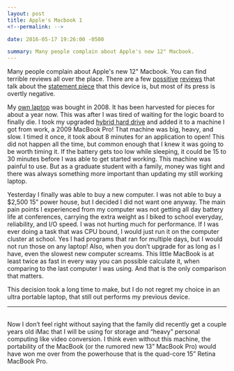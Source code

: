 ```yaml
---
layout: post
title: Apple's Macbook 1
<!--permalink: -->

date: 2016-05-17 19:26:00 -0500

summary: Many people complain about Apple's new 12" Macbook.
---
```


Many people complain about Apple's new 12" Macbook. You can find terrible reviews all over the place. There are a few [possitive](https://overcast.fm/+BMJqgjzJg/37:50) [reviews](https://overcast.fm/+Eh4At_0kY/07:37) that talk about the [statement piece](https://sixcolors.com/post/2016/05/2016-macbook-review/) that this device is, but most of its press is overtly negative.

My [own laptop](http://www.everymac.com/systems/apple/macbook_pro/specs/macbook-pro-core-2-duo-2.4-15-early-2008-penryn-specs.html) was bought in 2008. It has been harvested for pieces for about a year now. This was after I was tired of waiting for the logic board to finally die. I took my upgraded [hybrid hard drive](http://www.amazon.com/Seagate-Gaming-2-5-Inch-Internal-ST1000LM014/dp/B00B99JUBQ/ref=sr_1_1?ie=UTF8&qid=1463535213&sr=8-1&keywords=seagate+1tb+sshd) and added it to a machine I got from work, a 2009 MacBook Pro! That machine was big, heavy, and slow. I timed it once, it took about 8 minutes for an application to open! This did not happen all the time, but common enough that I knew it was going to be worth timing it. If the battery gets too low while sleeping, it could be 15 to 30 minutes before I was able to get started working. This machine was painful to use. But as a graduate student with a family, money was tight and there was always something more important than updating my still working laptop.

Yesterday I finally was able to buy a new computer. I was not able to buy a $2,500 15” power house, but I decided I did not want one anyway. The main pain points I experienced from my computer was not getting all day battery life at conferences, carrying the extra weight as I biked to school everyday, reliability, and I/O speed. I was not hurting much for performance. If I was ever doing a task that was CPU bound, I would just run it on the computer cluster at school. Yes I had programs that ran for multiple days, but I would not run those on any laptop! Also, when you don’t upgrade for as long as I have, even the slowest new computer screams. This little MacBook is at least twice as fast in every way you can possible calculate it, when comparing to the last computer I was using. And that is the only comparison that matters. 

This decision took a long time to make, but I do not regret my choice in an ultra portable laptop, that still out performs my previous device.

------

<br> 
Now I don’t feel right without saying that the family did recently get a couple years old iMac that I will be using for storage and “heavy” personal computing like video conversion. I think even without this machine, the portability of the MacBook (or the rumored new 13” MacBook Pro) would have won me over from the powerhouse that is the quad-core 15” Retina MacBook Pro.